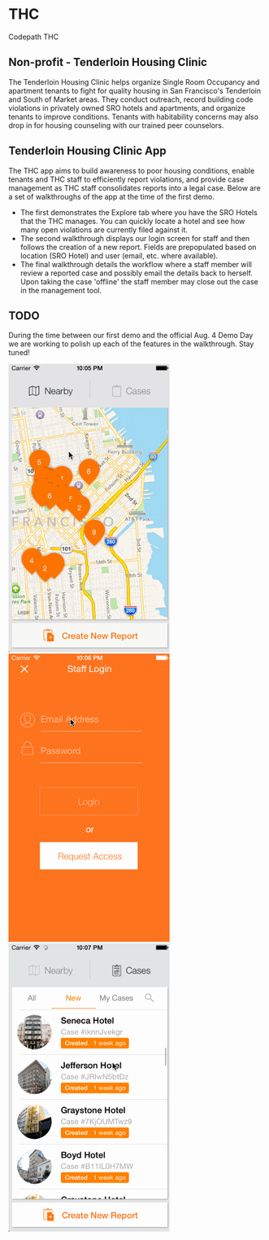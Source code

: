 THC
===

Codepath THC

## Non-profit - Tenderloin Housing Clinic

The Tenderloin Housing Clinic helps organize Single Room Occupancy and apartment tenants to fight for quality housing in San Francisco's Tenderloin and South of Market areas. They conduct outreach, record building code violations in privately owned SRO hotels and apartments, and organize tenants to improve conditions. Tenants with habitability concerns may also drop in for housing counseling with our trained peer counselors.

## Tenderloin Housing Clinic App

The THC app aims to build awareness to poor housing conditions, enable tenants and THC staff to efficiently report violations, and provide case management as THC staff consolidates reports into a legal case. Below are a set of walkthroughs of the app at the time of the first demo. 

* The first demonstrates the Explore tab where you have the SRO Hotels that the THC manages. You can quickly locate a hotel and see how many open violations are currently filed against it. 
* The second walkthrough displays our login screen for staff and then follows the creation of a new report. Fields are prepopulated based on location (SRO Hotel) and user (email, etc. where available). 
* The final walkthrough details the workflow where a staff member will review a reported case and possibly email the details back to herself. Upon taking the case 'offline' the staff member may close out the case in the management tool.

## TODO

During the time between our first demo and the official Aug. 4 Demo Day we are working to polish up each of the features in the walkthrough. Stay tuned!

![Video Walkthrough](logged_out.gif)
![Video Walkthrough](logged_in_create_report.gif)
![Video Walkthrough](logged_in_case_management.gif)
